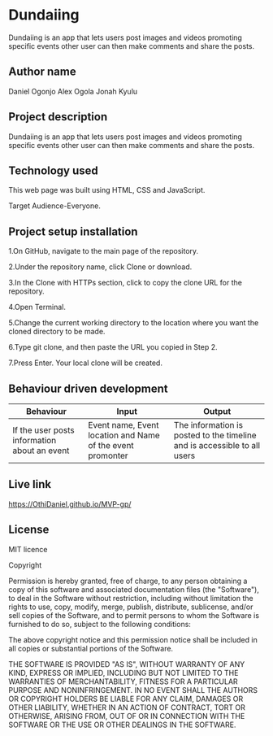 # Dundaiing

Dundaiing is an app that lets users post images and videos promoting specific events other user can then make comments and share the posts.

## Author name

Daniel Ogonjo
Alex Ogola
Jonah Kyulu

## Project description

Dundaiing is an app that lets users post images and videos promoting specific events other user can then make comments and share the posts.

## Technology used

This web page was built using HTML, CSS and JavaScript.

Target Audience-Everyone.


## Project setup installation

1.On GitHub, navigate to the main page of the repository.

2.Under the repository name, click Clone or download.

3.In the Clone with HTTPs section, click  to copy the clone URL for the repository.

4.Open Terminal.

5.Change the current working directory to the location where you want the cloned directory to be made.

6.Type git clone, and then paste the URL you copied in Step 2.

7.Press Enter. Your local clone will be created.

## Behaviour driven development

Behaviour | Input | Output
----- | ----- | -----
If the user posts information about an event | Event name, Event location and Name of the event promonter | The information is posted to the timeline and is accessible to all users

## Live link

https://OthiDaniel.github.io/MVP-gp/


## License
MIT licence

Copyright <YEAR> <COPYRIGHT HOLDER>

Permission is hereby granted, free of charge, to any person obtaining a copy of this software and associated documentation files (the "Software"), to deal in the Software without restriction, including without limitation the rights to use, copy, modify, merge, publish, distribute, sublicense, and/or sell copies of the Software, and to permit persons to whom the Software is furnished to do so, subject to the following conditions:

The above copyright notice and this permission notice shall be included in all copies or substantial portions of the Software.

THE SOFTWARE IS PROVIDED "AS IS", WITHOUT WARRANTY OF ANY KIND, EXPRESS OR IMPLIED, INCLUDING BUT NOT LIMITED TO THE WARRANTIES OF MERCHANTABILITY, FITNESS FOR A PARTICULAR PURPOSE AND NONINFRINGEMENT. IN NO EVENT SHALL THE AUTHORS OR COPYRIGHT HOLDERS BE LIABLE FOR ANY CLAIM, DAMAGES OR OTHER LIABILITY, WHETHER IN AN ACTION OF CONTRACT, TORT OR OTHERWISE, ARISING FROM, OUT OF OR IN CONNECTION WITH THE SOFTWARE OR THE USE OR OTHER DEALINGS IN THE SOFTWARE.
